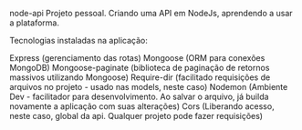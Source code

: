 node-api
Projeto pessoal. Criando uma API em NodeJs, aprendendo a usar a plataforma.

Tecnologias instaladas na aplicação:

Express (gerenciamento das rotas)
Mongoose (ORM para conexões MongoDB)
Mongoose-paginate (biblioteca de paginação de retornos massivos utilizando Mongoose)
Require-dir (facilitado requisições de arquivos no projeto - usado nas models, neste caso)
Nodemon (Ambiente Dev - facilitador para desenvolvimento. Ao salvar o arquivo, já builda novamente a aplicação com suas alterações)
Cors (Liberando acesso, neste caso, global da api. Qualquer projeto pode fazer requisições)